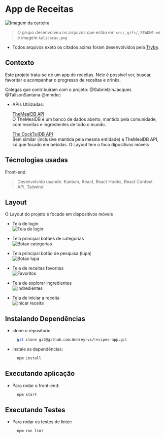 # App de Receitas

![Imagem da carteira](./Aplicacao.png)

> O grupo desenvolveu os arquivos que estão em `src/`, `gifs/`, `README.md` e imagem `Aplicacao.png`

* Todos arquivos exeto os citados acima foram desenvolvidos pela [Trybe](https://www.betrybe.com/).

## Contexto

Este projeto trata-se de um app de receitas. Nele é possível ver, buscar, favoritar e acompanhar o progresso de receitas e drinks.

Colegas que contribuiram com o projeto:
@GabrielzinJacques
@TalisonSantana
@mmdec

* APIs Utilizadas:

  [TheMealDB API](https://www.themealdb.com/api.php)
  </br>O TheMealDB é um banco de dados aberto, mantido pela comunidade, com receitas e ingredientes de todo o mundo.

  [The CockTailDB API](https://www.thecocktaildb.com/api.php)
  </br>Bem similar (inclusive mantida pela mesma entidade) a TheMealDB API, só que focado em bebidas.
  O Layout tem o foco dipositivos móveis

## Técnologias usadas

Front-end:
> Desenvolvido usando: Kanban, React, React Hooks, React Context API, Tailwind

## Layout

O Layout do projeto é focado em dispositivos móveis

* Tela de login </br>
  ![Tela de login](./gifs/01-Login.gif)

* Tela principal botões de categorias </br>
  ![Botao categorias](./gifs/02-foods-drinks-foods.gif)

* Tela principal botão de pesquisa (lupa) </br>
  ![Botao lupa](./gifs/03-LupaSearch-finish-Recipe.gif)

* Tela de receitas favoritas </br>
  ![Favoritos](./gifs/04-Favorite.gif)

* Tela de explorar ingredientes </br>
 ![indredientes](./gifs/05-Final.gif)

* Tela de iniciar a receita </br>
  ![inicar receita](./gifs/Checkbox2-0.gif)

## Instalando Dependências

* clone o repositorio

  ```bash
    git clone git@github.com:Andreyrvs/recipes-app.git
  ```

* instale as dependências:

  ```bash
    npm install
  ```

## Executando aplicação

* Para rodar o front-end:

  ```bash
    npm start
  ```

## Executando Testes

* Para rodar os testes de linter:

  ```bash
    npm run lint
  ```
